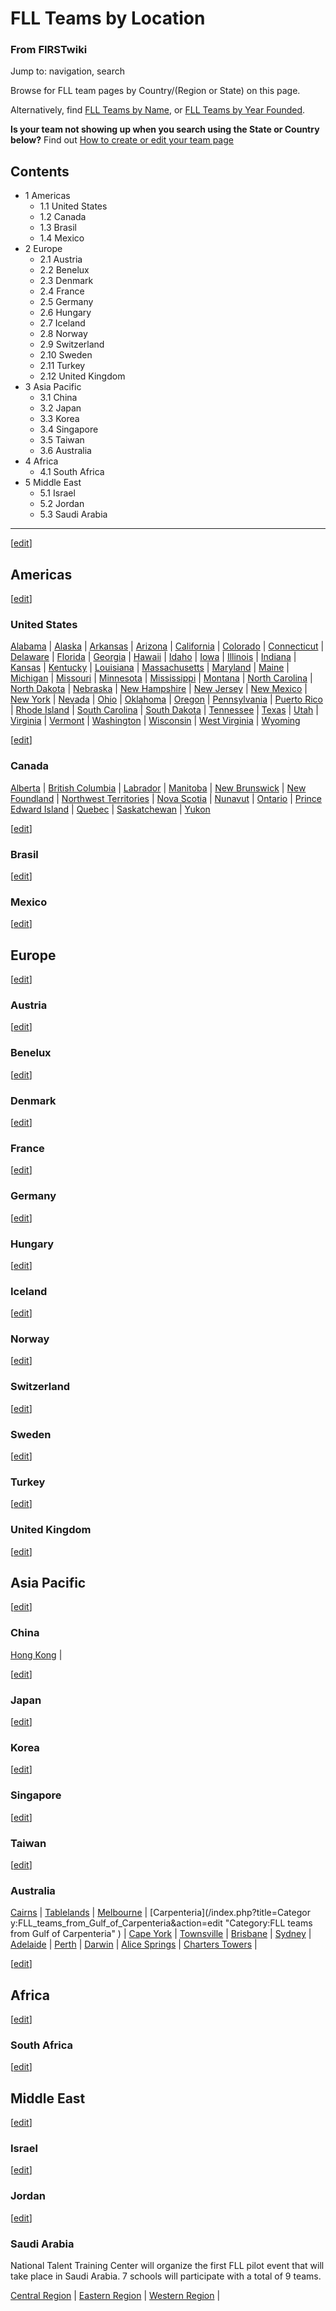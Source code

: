 

# FLL Teams by Location

### From FIRSTwiki

Jump to: navigation, search

Browse for FLL team pages by Country/(Region or State) on this page.

Alternatively, find [FLL Teams by Name](/index.php/Category:FLL_teams
"Category:FLL teams" ), or [FLL Teams by Year
Founded](/index.php/FLL_Teams_by_Year_Founded "FLL Teams by Year Founded" ).

**Is your team not showing up when you search using the State or Country below?** Find out [How to create or edit your team page](/index.php/FIRSTwiki:How_to_create_or_edit_your_team_page "FIRSTwiki:How to create or edit your team page" )

## Contents

  * 1 Americas
    * 1.1 United States
    * 1.2 Canada
    * 1.3 Brasil
    * 1.4 Mexico
  * 2 Europe
    * 2.1 Austria
    * 2.2 Benelux
    * 2.3 Denmark
    * 2.4 France
    * 2.5 Germany
    * 2.6 Hungary
    * 2.7 Iceland
    * 2.8 Norway
    * 2.9 Switzerland
    * 2.10 Sweden
    * 2.11 Turkey
    * 2.12 United Kingdom
  * 3 Asia Pacific
    * 3.1 China
    * 3.2 Japan
    * 3.3 Korea
    * 3.4 Singapore
    * 3.5 Taiwan
    * 3.6 Australia
  * 4 Africa
    * 4.1 South Africa
  * 5 Middle East
    * 5.1 Israel
    * 5.2 Jordan
    * 5.3 Saudi Arabia  
---  
  
[[edit](/index.php?title=FLL_Teams_by_Location&action=edit&section=1 "Edit
section: Americas" )]

## Americas

[[edit](/index.php?title=FLL_Teams_by_Location&action=edit&section=2 "Edit
section: United States" )]

### United States

[Alabama](/index.php/Category:FLL_teams_from_Alabama "Category:FLL teams from
Alabama" ) | [Alaska](/index.php/Category:FLL_teams_from_FLL_teams_from_Alaska
"Category:FLL teams from FLL teams from Alaska" ) |
[Arkansas](/index.php/Category:FLL_teams_from_Arkansas "Category:FLL teams
from Arkansas" ) | [Arizona](/index.php/Category:FLL_teams_from_Arizona
"Category:FLL teams from Arizona" ) |
[California](/index.php/Category:FLL_teams_from_California "Category:FLL teams
from California" ) | [Colorado](/index.php/Category:FLL_teams_from_Colorado
"Category:FLL teams from Colorado" ) |
[Connecticut](/index.php/Category:FLL_teams_from_Connecticut "Category:FLL
teams from Connecticut" ) |
[Delaware](/index.php/Category:FLL_teams_from_Delaware "Category:FLL teams
from Delaware" ) | [Florida](/index.php/Category:FLL_teams_from_Florida
"Category:FLL teams from Florida" ) |
[Georgia](/index.php/Category:FLL_teams_from_Georgia "Category:FLL teams from
Georgia" ) | [Hawaii](/index.php/Category:FLL_teams_from_Hawaii "Category:FLL
teams from Hawaii" ) | [Idaho](/index.php/Category:FLL_teams_from_Idaho
"Category:FLL teams from Idaho" ) |
[Iowa](/index.php/Category:FLL_teams_from_Iowa "Category:FLL teams from Iowa"
) | [Illinois](/index.php/Category:FLL_teams_from_Illinois "Category:FLL teams
from Illinois" ) | [Indiana](/index.php/Category:FLL_teams_from_Indiana
"Category:FLL teams from Indiana" ) |
[Kansas](/index.php/Category:FLL_teams_from_Kansas "Category:FLL teams from
Kansas" ) | [Kentucky](/index.php/Category:FLL_teams_from_Kentucky
"Category:FLL teams from Kentucky" ) |
[Louisiana](/index.php/Category:FLL_teams_from_Louisiana "Category:FLL teams
from Louisiana" ) |
[Massachusetts](/index.php/Category:FLL_teams_from_Massachusetts "Category:FLL
teams from Massachusetts" ) |
[Maryland](/index.php/Category:FLL_teams_from_Maryland "Category:FLL teams
from Maryland" ) | [Maine](/index.php/Category:FLL_teams_from_Maine
"Category:FLL teams from Maine" ) |
[Michigan](/index.php/Category:FLL_teams_from_Michigan "Category:FLL teams
from Michigan" ) | [Missouri](/index.php/Category:FLL_teams_from_Missouri
"Category:FLL teams from Missouri" ) |
[Minnesota](/index.php/Category:FLL_teams_from_Minnesota "Category:FLL teams
from Minnesota" ) |
[Mississippi](/index.php/Category:FLL_teams_from_Mississippi "Category:FLL
teams from Mississippi" ) |
[Montana](/index.php/Category:FLL_teams_from_Montana "Category:FLL teams from
Montana" ) | [North
Carolina](/index.php/Category:FLL_teams_from_North_Carolina "Category:FLL
teams from North Carolina" ) | [North
Dakota](/index.php/Category:FLL_teams_from_North_Dakota "Category:FLL teams
from North Dakota" ) | [Nebraska](/index.php/Category:FLL_teams_from_Nebraska
"Category:FLL teams from Nebraska" ) | [New
Hampshire](/index.php/Category:FLL_teams_from_New_Hampshire "Category:FLL
teams from New Hampshire" ) | [New
Jersey](/index.php/Category:FLL_teams_from_New_Jersey "Category:FLL teams from
New Jersey" ) | [New Mexico](/index.php/Category:FLL_teams_from_New_Mexico
"Category:FLL teams from New Mexico" ) | [New
York](/index.php/Category:FLL_teams_from_New_York "Category:FLL teams from New
York" ) | [Nevada](/index.php/Category:FLL_teams_from_Nevada "Category:FLL
teams from Nevada" ) | [Ohio](/index.php/Category:FLL_teams_from_Ohio
"Category:FLL teams from Ohio" ) |
[Oklahoma](/index.php/Category:FLL_teams_from_Oklahoma "Category:FLL teams
from Oklahoma" ) | [Oregon](/index.php/Category:FLL_teams_from_Oregon
"Category:FLL teams from Oregon" ) |
[Pennsylvania](/index.php/Category:FLL_teams_from_Pennsylvania "Category:FLL
teams from Pennsylvania" ) | [Puerto
Rico](/index.php/Category:FLL_teams_from_Puerto_Rico "Category:FLL teams from
Puerto Rico" ) | [Rhode
Island](/index.php/Category:FLL_teams_from_Rhode_Island "Category:FLL teams
from Rhode Island" ) | [South
Carolina](/index.php/Category:FLL_teams_from_South_Carolina "Category:FLL
teams from South Carolina" ) | [South
Dakota](/index.php/Category:FLL_teams_from_South_Dakota "Category:FLL teams
from South Dakota" ) |
[Tennessee](/index.php/Category:FLL_teams_from_Tennessee "Category:FLL teams
from Tennessee" ) | [Texas](/index.php/Category:FLL_teams_from_Texas
"Category:FLL teams from Texas" ) |
[Utah](/index.php/Category:FLL_teams_from_Utah "Category:FLL teams from Utah"
) | [Virginia](/index.php/Category:FLL_teams_from_Virginia "Category:FLL teams
from Virginia" ) | [Vermont](/index.php/Category:FLL_teams_from_Vermont
"Category:FLL teams from Vermont" ) |
[Washington](/index.php/Category:FLL_teams_from_Washington "Category:FLL teams
from Washington" ) | [Wisconsin](/index.php/Category:FLL_teams_from_Wisconsin
"Category:FLL teams from Wisconsin" ) | [West
Virginia](/index.php/Category:FLL_teams_from_West_Virginia "Category:FLL teams
from West Virginia" ) | [Wyoming](/index.php/Category:FLL_teams_from_Wyoming
"Category:FLL teams from Wyoming" )

[[edit](/index.php?title=FLL_Teams_by_Location&action=edit&section=3 "Edit
section: Canada" )]

### Canada

[Alberta](/index.php/Category:FLL_teams_from_Alberta "Category:FLL teams from
Alberta" ) | [British
Columbia](/index.php/Category:FLL_teams_from_British_Columbia "Category:FLL
teams from British Columbia" ) |
[Labrador](/index.php/Category:FLL_teams_from_Labrador "Category:FLL teams
from Labrador" ) | [Manitoba](/index.php/Category:FLL_teams_from_Manitoba
"Category:FLL teams from Manitoba" ) | [New
Brunswick](/index.php/Category:FLL_teams_from_New_Brunswick "Category:FLL
teams from New Brunswick" ) | [New
Foundland](/index.php/Category:FLL_teams_from_New_Foundland "Category:FLL
teams from New Foundland" ) | [Northwest
Territories](/index.php/Category:FLL_teams_from_Northwest_Territories
"Category:FLL teams from Northwest Territories" ) | [Nova
Scotia](/index.php/Category:FLL_teams_from_Nova_Scotia "Category:FLL teams
from Nova Scotia" ) | [Nunavut](/index.php/Category:FLL_teams_from_Nunavut
"Category:FLL teams from Nunavut" ) |
[Ontario](/index.php/Category:FLL_teams_from_Ontario "Category:FLL teams from
Ontario" ) | [Prince Edward
Island](/index.php/Category:FLL_teams_from_Prince_Edward_Island "Category:FLL
teams from Prince Edward Island" ) |
[Quebec](/index.php/Category:FLL_teams_from_Quebec "Category:FLL teams from
Quebec" ) | [Saskatchewan](/index.php/Category:FLL_teams_from_Saskatchewan
"Category:FLL teams from Saskatchewan" ) |
[Yukon](/index.php/Category:FLL_teams_from_Yukon "Category:FLL teams from
Yukon" )

[[edit](/index.php?title=FLL_Teams_by_Location&action=edit&section=4 "Edit
section: Brasil" )]

### Brasil

[[edit](/index.php?title=FLL_Teams_by_Location&action=edit&section=5 "Edit
section: Mexico" )]

### Mexico

[[edit](/index.php?title=FLL_Teams_by_Location&action=edit&section=6 "Edit
section: Europe" )]

## Europe

[[edit](/index.php?title=FLL_Teams_by_Location&action=edit&section=7 "Edit
section: Austria" )]

### Austria

[[edit](/index.php?title=FLL_Teams_by_Location&action=edit&section=8 "Edit
section: Benelux" )]

### Benelux

[[edit](/index.php?title=FLL_Teams_by_Location&action=edit&section=9 "Edit
section: Denmark" )]

### Denmark

[[edit](/index.php?title=FLL_Teams_by_Location&action=edit&section=10 "Edit
section: France" )]

### France

[[edit](/index.php?title=FLL_Teams_by_Location&action=edit&section=11 "Edit
section: Germany" )]

### Germany

[[edit](/index.php?title=FLL_Teams_by_Location&action=edit&section=12 "Edit
section: Hungary" )]

### Hungary

[[edit](/index.php?title=FLL_Teams_by_Location&action=edit&section=13 "Edit
section: Iceland" )]

### Iceland

[[edit](/index.php?title=FLL_Teams_by_Location&action=edit&section=14 "Edit
section: Norway" )]

### Norway

[[edit](/index.php?title=FLL_Teams_by_Location&action=edit&section=15 "Edit
section: Switzerland" )]

### Switzerland

[[edit](/index.php?title=FLL_Teams_by_Location&action=edit&section=16 "Edit
section: Sweden" )]

### Sweden

[[edit](/index.php?title=FLL_Teams_by_Location&action=edit&section=17 "Edit
section: Turkey" )]

### Turkey

[[edit](/index.php?title=FLL_Teams_by_Location&action=edit&section=18 "Edit
section: United Kingdom" )]

### United Kingdom

[[edit](/index.php?title=FLL_Teams_by_Location&action=edit&section=19 "Edit
section: Asia Pacific" )]

## Asia Pacific

[[edit](/index.php?title=FLL_Teams_by_Location&action=edit&section=20 "Edit
section: China" )]

### China

[Hong Kong](/index.php?title=Category:FLL_teams_from_Hong_Kong&action=edit
"Category:FLL teams from Hong Kong" ) |

[[edit](/index.php?title=FLL_Teams_by_Location&action=edit&section=21 "Edit
section: Japan" )]

### Japan

[[edit](/index.php?title=FLL_Teams_by_Location&action=edit&section=22 "Edit
section: Korea" )]

### Korea

[[edit](/index.php?title=FLL_Teams_by_Location&action=edit&section=23 "Edit
section: Singapore" )]

### Singapore

[[edit](/index.php?title=FLL_Teams_by_Location&action=edit&section=24 "Edit
section: Taiwan" )]

### Taiwan

[[edit](/index.php?title=FLL_Teams_by_Location&action=edit&section=25 "Edit
section: Australia" )]

### Australia

[Cairns](/index.php?title=Category:FLL_teams_from_Cairns&action=edit
"Category:FLL teams from Cairns" ) |
[Tablelands](/index.php?title=Category:FLL_teams_from_Tablelands&action=edit
"Category:FLL teams from Tablelands" ) |
[Melbourne](/index.php?title=Category:FLL_teams_from_Melbourne&action=edit
"Category:FLL teams from Melbourne" ) | [Carpenteria](/index.php?title=Categor
y:FLL_teams_from_Gulf_of_Carpenteria&action=edit "Category:FLL teams from Gulf
of Carpenteria" ) | [Cape
York](/index.php?title=Category:FLL_teams_from_Cape_York&action=edit
"Category:FLL teams from Cape York" ) |
[Townsville](/index.php?title=Category:FLL_teams_from_Townsville&action=edit
"Category:FLL teams from Townsville" ) |
[Brisbane](/index.php?title=Category:FLL_teams_from_Brisbane&action=edit
"Category:FLL teams from Brisbane" ) |
[Sydney](/index.php?title=Category:FLL_teams_from_Sydney&action=edit
"Category:FLL teams from Sydney" ) |
[Adelaide](/index.php?title=Category:FLL_teams_from_Adelaide&action=edit
"Category:FLL teams from Adelaide" ) |
[Perth](/index.php?title=Category:FLL_teams_from_Perth&action=edit
"Category:FLL teams from Perth" ) |
[Darwin](/index.php?title=Category:FLL_teams_from_Darwin&action=edit
"Category:FLL teams from Darwin" ) | [Alice
Springs](/index.php?title=Category:FLL_teams_from_Alice_Springs&action=edit
"Category:FLL teams from Alice Springs" ) | [Charters
Towers](/index.php?title=Category:FLL_teams_from_Charters_Towers&action=edit
"Category:FLL teams from Charters Towers" ) |

[[edit](/index.php?title=FLL_Teams_by_Location&action=edit&section=26 "Edit
section: Africa" )]

## Africa

[[edit](/index.php?title=FLL_Teams_by_Location&action=edit&section=27 "Edit
section: South Africa" )]

### South Africa

[[edit](/index.php?title=FLL_Teams_by_Location&action=edit&section=28 "Edit
section: Middle East" )]

## Middle East

[[edit](/index.php?title=FLL_Teams_by_Location&action=edit&section=29 "Edit
section: Israel" )]

### Israel

[[edit](/index.php?title=FLL_Teams_by_Location&action=edit&section=30 "Edit
section: Jordan" )]

### Jordan

[[edit](/index.php?title=FLL_Teams_by_Location&action=edit&section=31 "Edit
section: Saudi Arabia" )]

### Saudi Arabia

National Talent Training Center will organize the first FLL pilot event that
will take place in Saudi Arabia. 7 schools will participate with a total of 9
teams.

[Central
Region](/index.php?title=Category:FLL_teams_from_Centeral_Region&action=edit
"Category:FLL teams from Centeral Region" ) | [Eastern
Region](/index.php?title=Category:FLL_teams_from_Eastern_Region&action=edit
"Category:FLL teams from Eastern Region" ) | [Western
Region](/index.php?title=Category:FLL_teams_from_Western_Region&action=edit
"Category:FLL teams from Western Region" ) |

